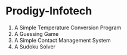 # Prodigy-Infotech
1. A Simple Temperature Conversion Program
2. A Guessing Game
3. A Simple Contact Management System
4. A Sudoku Solver
